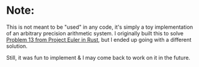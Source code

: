 # Note:

This is not meant to be "used" in any code, it's simply a toy implementation of an arbitrary precision arithmetic system. 
I originally built this to solve [Problem 13 from Project Euler in Rust](https://github.com/ProfHercules/eule-rs/blob/main/src/main.rs), but I ended up going with a different solution.

Still, it was fun to implement & I may come back to work on it in the future.
